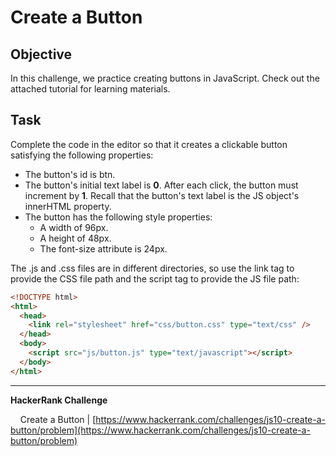 # Create a Button

## Objective

In this challenge, we practice creating buttons in JavaScript. Check out the attached tutorial for learning materials.

## Task

Complete the code in the editor so that it creates a clickable button satisfying the following properties:

- The button's id is btn.
- The button's initial text label is **0**. After each click, the button must increment by **1**. Recall that the button's text label is the JS object's innerHTML property.
- The button has the following style properties:
  - A width of 96px.
  - A height of 48px.
  - The font-size attribute is 24px.

The .js and .css files are in different directories, so use the link tag to provide the CSS file path and the script tag to provide the JS file path:

```html
<!DOCTYPE html>
<html>
  <head>
    <link rel="stylesheet" href="css/button.css" type="text/css" />
  </head>
  <body>
    <script src="js/button.js" type="text/javascript"></script>
  </body>
</html>
```

---

**HackerRank Challenge** &#10;

&nbsp;&nbsp;&nbsp;&nbsp;Create a Button | [https://www.hackerrank.com/challenges/js10-create-a-button/problem](https://www.hackerrank.com/challenges/js10-create-a-button/problem)
